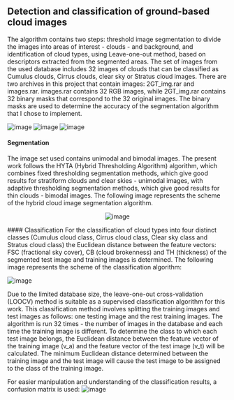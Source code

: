 ## Detection and classification of ground-based cloud images
The algorithm contains two steps: threshold image segmentation to divide the images into areas of interest - clouds - and background, and identification of cloud types, using Leave-one-out method, based on descriptors extracted from the segmented areas.
The set of images from the used database includes 32 images of clouds that can be classified as Cumulus clouds, Cirrus clouds, clear sky or Stratus cloud images. There are two archives in this project that contain images: 2GT_img.rar and images.rar. images.rar contains 32 RGB images, while 2GT_img.rar contains 32 binary masks that correspond to the 32 original images. The binary masks are used to determine the accuracy of the segmentation algorithm that I chose to implement.

![image](https://github.com/ralucahabuc08/Cloud-segmentation_classification/assets/129282165/8f901d95-566a-4bc7-affd-236ce6eb7d0d)
![image](https://github.com/ralucahabuc08/Cloud-segmentation_classification/assets/129282165/2b095c60-d990-4c01-a8e2-9e759b462edb)
![image](https://github.com/ralucahabuc08/Cloud-segmentation_classification/assets/129282165/d7b103ac-1943-431a-b832-95574fc333ae)



#### Segmentation
The image set used contains unimodal and bimodal images. The present work follows the HYTA (Hybrid Thresholding Algorithm) algorithm, which combines fixed thresholding segmentation methods, which give good results for stratiform clouds and clear skies - unimodal images, with adaptive thresholding segmentation methods, which give good results for thin clouds - bimodal images. The following image represents the scheme of the hybrid cloud image segmentation algorithm.
<center>
  
![image](https://github.com/ralucahabuc08/Cloud-segmentation_classification/assets/129282165/49cb7946-acd0-4c3c-aadf-43cf4bf5ffb1)

</center>
#### Classification
For the classification of cloud types into four distinct classes (Cumulus cloud class, Cirrus cloud class, Clear sky class and Stratus cloud class) the Euclidean distance between the feature vectors: FSC (fractional sky cover), CB (cloud brokenness) and TH (thickness) of the segmented test image and training images is determined. The following image represents the scheme of the classification algorithm:

![image](https://github.com/ralucahabuc08/Cloud-segmentation_classification/assets/129282165/9a73ce06-5eec-4bc5-9377-5b8bb4558c29)

Due to the limited database size, the leave-one-out cross-validation (LOOCV) method is suitable as a supervised classification algorithm for this work. This classification method involves splitting the training images and test images as follows: one testing image and the rest training images. The algorithm is run 32 times - the number of images in the database and each time the training image is different. To determine the class to which each test image belongs, the Euclidean distance between the feature vector of the training image (v_a) and the feature vector of the test image (v_t) will be calculated.
The minimum Euclidean distance determined between the training image and the test image will cause the test image to be assigned to the class of the training image. 

For easier manipulation and understanding of the classification results, a confusion matrix is used:
![image](https://github.com/ralucahabuc08/Cloud-segmentation_classification/assets/129282165/ddccd8cf-432b-4334-b7b4-bd9eee515313)
